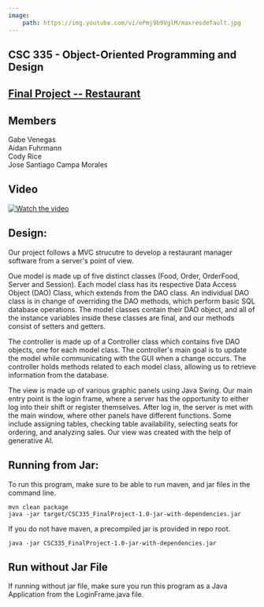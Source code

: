 ```yaml
---
image:
    path: https://img.youtube.com/vi/ePmj9b9VglM/maxresdefault.jpg
---
```


## CSC 335 - Object-Oriented Programming and Design
## [Final Project -- Restaurant](https://github.com/jscm1607/CSC335_FinalProject/tree/videobranch)
## Members
Gabe Venegas<br />
Aidan Fuhrmann<br />
Cody Rice<br />
Jose Santiago Campa Morales

## Video
[![Watch the video](https://img.youtube.com/vi/ePmj9b9VglM/maxresdefault.jpg)](https://youtu.be/ePmj9b9VglM)

## Design:
Our project follows a MVC strucutre to develop a restaurant 
manager software from a server's point of view. <br />

Oue model is made up of five distinct classes (Food, Order, 
OrderFood, Server and Session). Each model class has its respective 
Data Access Object (DAO) Class, which extends from the DAO class. 
An individual DAO class is in change of overriding the DAO methods, 
which perform basic SQL database operations. The model classes contain 
their DAO object, and all of the instance variables inside these classes 
are final, and our methods consist of setters and getters.<br />

The controller is made up of a Controller class which contains five DAO 
objects, one for each model class. The controller's main goal is to update 
the model while communicating with the GUI when a change occurs. The controller 
holds methods related to each model class, allowing us to retrieve information 
from the database.<br />

The view is made up of various graphic panels using Java Swing. Our main 
entry point is the login frame, where a server has the opportunity to either 
log into their shift or register themselves. After log in, the server is met 
with the main window, where other panels have different functions. Some include 
assigning tables, checking table availability, selecting seats for ordering, and 
analyzing sales. Our view was created with the help of generative AI.

## Running from Jar:
To run this program, make sure to be able to run maven, and jar files in the command line.
```
mvn clean package
java -jar target/CSC335_FinalProject-1.0-jar-with-dependencies.jar
```
If you do not have maven, a precompiled jar is provided in repo root.
```
java -jar CSC335_FinalProject-1.0-jar-with-dependencies.jar
```

## Run without Jar File
If running without jar file, make sure you run
this program as a Java Application from the
LoginFrame.java file.
